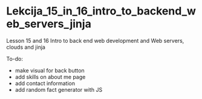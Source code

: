 # Lekcija_15_in_16_intro_to_backend_web_servers_jinja 
 Lesson 15 and 16 Intro to back end web development and Web servers, clouds and jinja

To-do:
- make visual for back button
- add skills on about me page
- add contact information
- add random fact generator with JS
